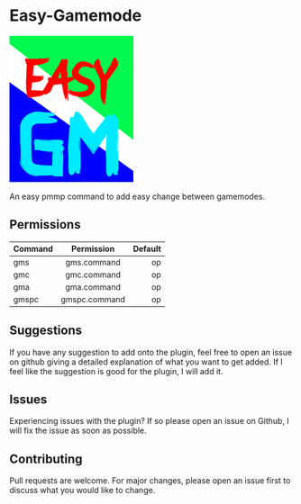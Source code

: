 # Easy-Gamemode
![](logo.png)

An easy pmmp command to add easy change between gamemodes.

## Permissions
| Command  | Permission | Default |
| :------------ |:---------------:| -----:|
|gms|gms.command|op|
|gmc|gmc.command|op|
|gma|gma.command|op|
|gmspc|gmspc.command|op|

## Suggestions
If you have any suggestion to add onto the plugin, feel free to open an issue on github giving a detailed explanation of what you want to get added. If I feel like the suggestion is good for the plugin, I will add it.

## Issues
Experiencing issues with the plugin? If so please open an issue on Github, I will fix the issue as soon as possible.

## Contributing
Pull requests are welcome. For major changes, please open an issue first to discuss what you would like to change.

